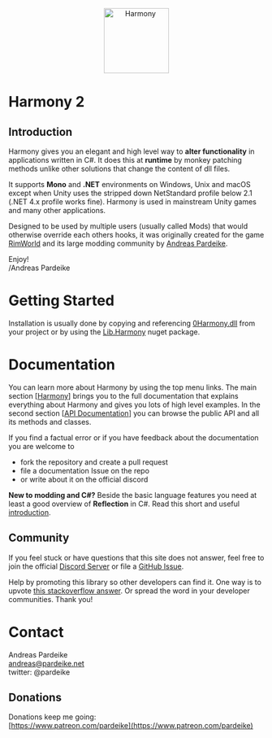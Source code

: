 <p align="center"><img src="https://raw.githubusercontent.com/pardeike/Harmony/master/HarmonyLogo.png" alt="Harmony" width="128" /></p>

# Harmony 2

## Introduction

Harmony gives you an elegant and high level way to **alter functionality** in applications written in C#. It does this at **runtime** by monkey patching methods unlike other solutions that change the content of dll files.

It supports **Mono** and **.NET** environments on Windows, Unix and macOS except when Unity uses the stripped down NetStandard profile below 2.1 (.NET 4.x profile works fine). Harmony is used in mainstream Unity games and many other applications.

Designed to be used by multiple users (usually called Mods) that would otherwise override each others hooks, it was originally created for the game [RimWorld](https://rimworldgame.com) and its large modding community by [Andreas Pardeike](https://www.patreon.com/pardeike).

Enjoy!  
/Andreas Pardeike

# Getting Started

Installation is usually done by copying and referencing [0Harmony.dll](https://github.com/pardeike/Harmony/releases) from your project or by using the [Lib.Harmony](https://www.nuget.org/packages/Lib.Harmony) nuget package.

# Documentation

You can learn more about Harmony by using the top menu links. The main section [[Harmony](articles/intro.html)] brings you to the full documentation that explains everything about Harmony and gives you lots of high level examples. In the second section [[API Documentation](api/index.html)] you can browse the public API and all its methods and classes.

If you find a factual error or if you have feedback about the documentation you are welcome to

- fork the repository and create a pull request
- file a documentation Issue on the repo
- or write about it on the official discord

**New to modding and C#?** Beside the basic language features you need at least a good overview of **Reflection** in C#. Read this short and useful [introduction](https://dotnetcademy.net/Learn/4/Pages/1). 

## Community

If you feel stuck or have questions that this site does not answer, feel free to join the official [Discord Server](https://discord.gg/xXgghXR) or file a [GitHub Issue](https://github.com/pardeike/Harmony/issues).

Help by promoting this library so other developers can find it. One way is to upvote [this stackoverflow answer](https://stackoverflow.com/questions/7299097/dynamically-replace-the-contents-of-a-c-sharp-method/42043003#42043003). Or spread the word in your developer communities. Thank you!

# Contact

Andreas Pardeike  
andreas@pardeike.net  
twitter: @pardeike  

## Donations

Donations keep me going:  
[https://www.patreon.com/pardeike](https://www.patreon.com/pardeike)

